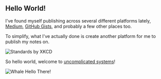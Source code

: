 ## Hello World!

I've found myself publishing across several different platforms lately, [Medium](https://medium.com/@samparkinson_), [GitHub Gists](https://gist.github.com/sjparkinson), and probably a few other places too.

To simplify, what I've actually done is create another platform for me to publish my notes on.

![Standards by XKCD](https://imgs.xkcd.com/comics/standards.png)

So hello world, welcome to [uncomplicated systems](https://uncomplicated.systems)!

![Whale Hello There!](https://media.giphy.com/media/yoJC2A59OCZHs1LXvW/giphy.gif)
